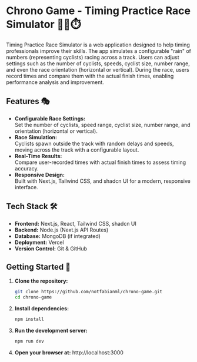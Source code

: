 # Chrono Game - Timing Practice Race Simulator 🚴‍♂️⏱️

Timing Practice Race Simulator is a web application designed to help timing professionals improve their skills. The app simulates a configurable "rain" of numbers (representing cyclists) racing across a track. Users can adjust settings such as the number of cyclists, speeds, cyclist size, number range, and even the race orientation (horizontal or vertical). During the race, users record times and compare them with the actual finish times, enabling performance analysis and improvement.

## Features 🎭

- **Configurable Race Settings:**  
  Set the number of cyclists, speed range, cyclist size, number range, and orientation (horizontal or vertical).
- **Race Simulation:**  
  Cyclists spawn outside the track with random delays and speeds, moving across the track with a configurable layout.
- **Real-Time Results:**  
  Compare user-recorded times with actual finish times to assess timing accuracy.
- **Responsive Design:**  
  Built with Next.js, Tailwind CSS, and shadcn UI for a modern, responsive interface.

## Tech Stack 🛠️

- **Frontend:** Next.js, React, Tailwind CSS, shadcn UI
- **Backend:** Node.js (Next.js API Routes)
- **Database:** MongoDB (if integrated)
- **Deployment:** Vercel
- **Version Control:** Git & GitHub

## Getting Started 🚀

1. **Clone the repository:**

   ```bash
   git clone https://github.com/notfabianml/chrono-game.git
   cd chrono-game

2. **Install dependencies:**

   ```bash
   npm install


3. **Run the development server:**

   ```bash
   npm run dev

4. **Open your browser at:** http://localhost:3000
